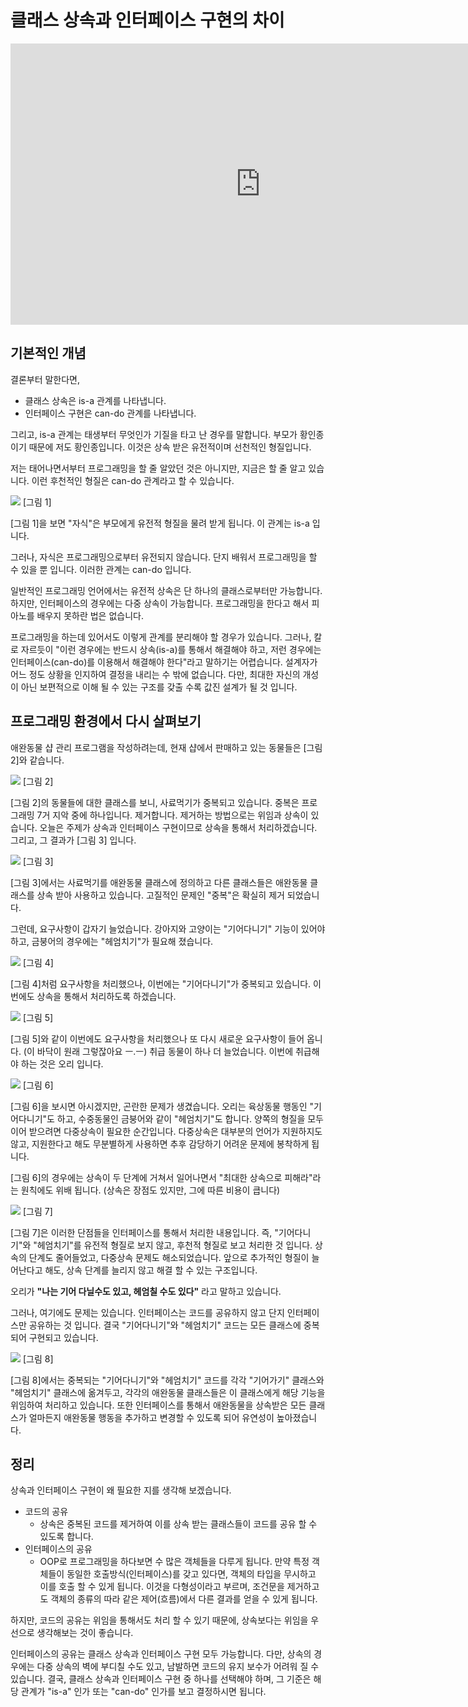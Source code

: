 # 클래스 상속과 인터페이스 구현의 차이

<iframe width="800" height="450" src="https://www.youtube.com/embed/1Zl1Mpw6NPk?si=5BflKp6oqzJPlAK8" title="YouTube video player" frameborder="0" allow="accelerometer; autoplay; clipboard-write; encrypted-media; gyroscope; picture-in-picture; web-share" allowfullscreen></iframe>

## 기본적인 개념

결론부터 말한다면,
* 클래스 상속은 is-a 관계를 나타냅니다.
* 인터페이스 구현은 can-do 관계를 나타냅니다.

 그리고, is-a 관계는 태생부터 무엇인가 기질을 타고 난 경우를 말합니다.
 부모가 황인종이기 때문에 저도 황인종입니다.
 이것은 상속 받은 유전적이며 선천적인 형질입니다.

저는 태어나면서부터 프로그래밍을 할 줄 알았던 것은 아니지만, 지금은 할 줄 알고 있습니다.
이런 후천적인 형질은 can-do 관계라고 할 수 있습니다.

![](./pic-1.png)
[그림 1]

[그림 1]을 보면 "자식"은 부모에게 유전적 형질을 물려 받게 됩니다.
이 관계는 is-a 입니다.

그러나, 자식은 프로그래밍으로부터 유전되지 않습니다.
단지 배워서 프로그래밍을 할 수 있을 뿐 입니다.
이러한 관계는 can-do 입니다.

일반적인 프로그래밍 언어에서는 유전적 상속은 단 하나의 클래스로부터만 가능합니다.
하지만, 인터페이스의 경우에는 다중 상속이 가능합니다.
프로그래밍을 한다고 해서 피아노를 배우지 못하란 법은 없습니다.

프로그래밍을 하는데 있어서도 이렇게 관계를 분리해야 할 경우가 있습니다.
그러나, 칼로 자르듯이 "이런 경우에는 반드시 상속(is-a)를 통해서 해결해야 하고,
저런 경우에는 인터페이스(can-do)를 이용해서 해결해야 한다"라고 말하기는 어렵습니다.
설계자가 어느 정도 상황을 인지하여 결정을 내리는 수 밖에 없습니다.
다만, 최대한 자신의 개성이 아닌 보편적으로 이해 될 수 있는 구조를 갖출 수록 값진 설계가 될 것 입니다.


## 프로그래밍 환경에서 다시 살펴보기

애완동물 샵 관리 프로그램을 작성하려는데, 현재 샵에서 판매하고 있는 동물들은 [그림 2]와 같습니다.

![](./pic-2.png)
[그림 2]

[그림 2]의 동물들에 대한 클래스를 보니, 사료먹기가 중복되고 있습니다.
중복은 프로그래밍 7거 지악 중에 하나입니다.
제거합니다.
제거하는 방법으로는 위임과 상속이 있습니다.
오늘은 주제가 상속과 인터페이스 구현이므로 상속을 통해서 처리하겠습니다.
그리고, 그 결과가 [그림 3] 입니다.

![](./pic-3.png)
[그림 3]

[그림 3]에서는 사료먹기를 애완동물 클래스에 정의하고 다른 클래스들은 애완동물 클래스를 상속 받아 사용하고 있습니다.
고질적인 문제인 "중복"은 확실히 제거 되었습니다.

그런데, 요구사항이 갑자기 늘었습니다.
강아지와 고양이는 "기어다니기" 기능이 있어야 하고, 금붕어의 경우에는 "헤엄치기"가 필요해 졌습니다.

![](./pic-4.png)
[그림 4]

[그림 4]처럼 요구사항을 처리했으나, 이번에는 "기어다니기"가 중복되고 있습니다.
이번에도 상속을 통해서 처리하도록 하겠습니다.

![](./pic-5.png)
[그림 5]

[그림 5]와 같이 이번에도 요구사항을 처리했으나 또 다시 새로운 요구사항이 들어 옵니다. (이 바닥이 원래 그렇잖아요 ㅡ.ㅡ)
취급 동물이 하나 더 늘었습니다.
이번에 취급해야 하는 것은 오리 입니다.

![](./pic-6.png)
[그림 6]

[그림 6]을 보시면 아시겠지만, 곤란한 문제가 생겼습니다.
오리는 육상동물 행동인 "기어다니기"도 하고, 수중동물인 금붕어와 같이 "헤엄치기"도 합니다.
양쪽의 형질을 모두 이어 받으려면 다중상속이 필요한 순간입니다.
다중상속은 대부분의 언어가 지원하지도 않고, 지원한다고 해도 무분별하게 사용하면 추후 감당하기 어려운 문제에 봉착하게 됩니다.

[그림 6]의 경우에는 상속이 두 단계에 거쳐서 일어나면서 "최대한 상속으로 피해라"라는 원칙에도 위배 됩니다. (상속은 장점도 있지만, 그에 따른 비용이 큽니다)

![](./pic-7.png)
[그림 7]

[그림 7]은 이러한 단점들을 인터페이스를 통해서 처리한 내용입니다.
즉, "기어다니기"와 "헤엄치기"를 유전적 형질로 보지 않고, 후천적 형질로 보고 처리한 것 입니다.
상속의 단계도 줄어들었고, 다중상속 문제도 해소되었습니다.
앞으로 추가적인 형질이 늘어난다고 해도, 상속 단계를 늘리지 않고 해결 할 수 있는 구조입니다.

오리가 **"나는 기어 다닐수도 있고, 헤엄칠 수도 있다"** 라고 말하고 있습니다.

그러나, 여기에도 문제는 있습니다.
인터페이스는 코드를 공유하지 않고 단지 인터페이스만 공유하는 것 입니다.
결국 "기어다니기"와 "헤엄치기" 코드는 모든 클래스에 중복되어 구현되고 있습니다.

![](./pic-8.png)
[그림 8]

[그림 8]에서는 중복되는 "기어다니기"와 "헤엄치기" 코드를 각각 "기어가기" 클래스와 "헤엄치기" 클래스에 옮겨두고, 각각의 애완동물 클래스들은 이 클래스에게 해당 기능을 위임하여 처리하고 있습니다.
또한 인터페이스를 통해서 애완동물을 상속받은 모든 클래스가 얼마든지 애완동물 행동을 추가하고 변경할 수 있도록 되어 유연성이 높아졌습니다.


## 정리

상속과 인터페이스 구현이 왜 필요한 지를 생각해 보겠습니다.
* 코드의 공유
  * 상속은 중복된 코드를 제거하여 이를 상속 받는 클래스들이 코드를 공유 할 수 있도록 합니다.
* 인터페이스의 공유
  * OOP로 프로그래밍을 하다보면 수 많은 객체들을 다루게 됩니다. 만약 특정 객체들이 동일한 호출방식(인터페이스)를 갖고 있다면, 객체의 타입을 무시하고 이를 호출 할 수 있게 됩니다. 이것을 다형성이라고 부르며, 조건문을 제거하고도 객체의 종류의 따라 같은 제어(흐름)에서 다른 결과를 얻을 수 있게 됩니다.

하지만, 코드의 공유는 위임을 통해서도 처리 할 수 있기 때문에, 상속보다는 위임을 우선으로 생각해보는 것이 좋습니다.

인터페이스의 공유는 클래스 상속과 인터페이스 구현 모두 가능합니다.
다만, 상속의 경우에는 다중 상속의 벽에 부디칠 수도 있고, 남발하면 코드의 유지 보수가 어려워 질 수 있습니다.
결국, 클래스 상속과 인터페이스 구현 중 하나를 선택해야 하며, 그 기준은 해당 관계가 "is-a" 인가 또는 "can-do" 인가를 보고 결정하시면 됩니다.
